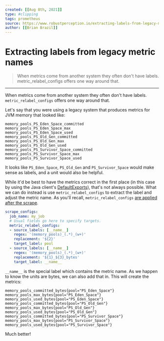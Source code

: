 ```yaml
---
created: [[Aug 8th, 2021]]
type: #clipping
tags: prometheus 
source: https://www.robustperception.io/extracting-labels-from-legacy-metric-names
author: [[Brian Brazil]] 
---
```

# Extracting labels from legacy metric names

> When metrics come from another system they often don't have labels. metric_relabel_configs offers one way around that.

---
When metrics come from another system they often don't have labels. `metric_relabel_configs` offers one way around that.

Let's say that you were using a legacy system that produces metrics for JVM memory that looked like:
```
memory_pools_PS_Eden_Space_committed
memory_pools_PS_Eden_Space_max
memory_pools_PS_Eden_Space_used
memory_pools_PS_Old_Gen_committed
memory_pools_PS_Old_Gen_max
memory_pools_PS_Old_Gen_used
memory_pools_PS_Survivor_Space_committed
memory_pools_PS_Survivor_Space_max
memory_pools_PS_Survivor_Space_used
```
It looks like `PS_Eden_Space`, `PS_Old_Gen` and `PS_Survivor_Space` would make sense as labels, and a unit would also be helpful.

While it'd be best to have the metrics correct in the first place (in this case by using the Java client's [DefaultExports](https://github.com/prometheus/client_java#included-collectors)), that's not always possible. What we can do instead is use `metric_relabel_configs` to extract the label and adjust the metric name. As you'll recall, `metric_relabel_configs` [are applied after the scrape](https://www.robustperception.io/relabel_configs-vs-metric_relabel_configs/).
```yaml
scrape_configs:
  job_name: my_job
  # Usual fields go here to specify targets.
  metric_relabel_configs:
  - source_labels: [__name__]
    regex: '(memory_pools)_(.*)_(w+)'
    replacement: '${2}'
    target_label: pool
  - source_labels: [__name__]
    regex: '(memory_pools)_(.*)_(w+)'
    replacement: '${1}_${3}_bytes'
    target_label: __name__
```
`__name__` is the special label which contains the metric name. As we happen to know the units are bytes, we can also add that in. This will create the metrics:
```
memory_pools_committed_bytes{pool="PS_Eden_Space"}
memory_pools_max_bytes{pool="PS_Eden_Space"}
memory_pools_used_bytes{pool="PS_Eden_Space"}
memory_pools_committed_bytes{pool="PS_Old_Gen"}
memory_pools_max_bytes{pool="PS_Old_Gen"}
memory_pools_used_bytes{pool="PS_Old_Gen"}
memory_pools_committed_bytes{pool="PS_Survivor_Space"}
memory_pools_max_bytes{pool="PS_Survivor_Space"}
memory_pools_used_bytes{pool="PS_Survivor_Space"}
```
Much better!
